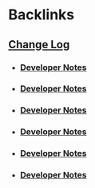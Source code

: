 
# Backlinks
## [Change Log](<Change Log.md>)
- ### [Developer Notes](<Developer Notes.md>)

- ### [Developer Notes](<Developer Notes.md>)

- ### [Developer Notes](<Developer Notes.md>)

- ### [Developer Notes](<Developer Notes.md>)

- ### [Developer Notes](<Developer Notes.md>)

- ### [Developer Notes](<Developer Notes.md>)

